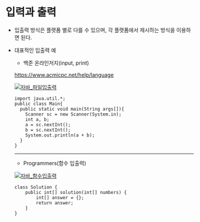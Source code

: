 # 입력과 출력

- 입출력 방식은 플랫폼 별로 다를 수 있으며, 각 플랫폼에서 제시하는 방식을 이용하면 된다.

- 대표적인 입출력 예

  - 백준 온라인저지(input, print)

  https://www.acmicpc.net/help/language

  [![자바_파일입출력](https://github.com/ai-creatv/algorithm_jbd1/raw/master/2_Basics/2_1_InputsOutputs/img/1.png)](https://github.com/ai-creatv/algorithm_jbd1/blob/master/2_Basics/2_1_InputsOutputs/img/1.png)

  ```
  import java.util.*;
  public class Main{
    public static void main(String args[]){
      Scanner sc = new Scanner(System.in);
      int a, b;
      a = sc.nextInt();
      b = sc.nextInt();
      System.out.println(a + b);
    }
  }
  ```

  ------

  - Programmers(함수 입출력)

  [![자바_함수입출력](https://github.com/ai-creatv/algorithm_jbd1/raw/master/2_Basics/2_1_InputsOutputs/img/2.png)](https://github.com/ai-creatv/algorithm_jbd1/blob/master/2_Basics/2_1_InputsOutputs/img/2.png)

  ```
  class Solution {
      public int[] solution(int[] numbers) {
          int[] answer = {};
          return answer;
      }
  }
  ```